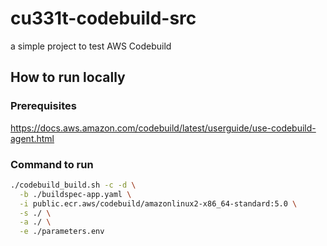 # cu331t-codebuild-src

a simple project to test AWS Codebuild

## How to run locally

### Prerequisites

https://docs.aws.amazon.com/codebuild/latest/userguide/use-codebuild-agent.html

### Command to run
```bash
./codebuild_build.sh -c -d \
  -b ./buildspec-app.yaml \
  -i public.ecr.aws/codebuild/amazonlinux2-x86_64-standard:5.0 \
  -s ./ \
  -a ./ \
  -e ./parameters.env
```
